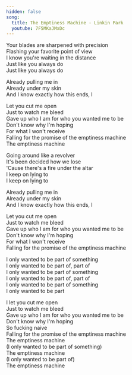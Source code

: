 ```yaml
---  
hidden: false  
song:  
  title: The Emptiness Machine - Linkin Park  
  youtube: 7F5MKaJMxDc  
---  
```

  
Your blades are sharpened with precision  
Flashing your favorite point of view  
I know you're waiting in the distance  
Just like you always do  
Just like you always do  
  
Already pulling me in  
Already under my skin  
And I know exactly how this ends, I  
  
Let you cut me open  
Just to watch me bleed  
Gave up who I am for who you wanted me to be  
Don't know why I'm hoping  
For what I won't receive  
Falling for the promise of the emptiness machine  
The emptiness machine  
  
Going around like a revolver  
It's been decided how we lose  
'Cause there's a fire under the altar  
I keep on lying to  
I keep on lying to  
  
Already pulling me in  
Already under my skin  
And I know exactly how this ends, I  
  
Let you cut me open  
Just to watch me bleed  
Gave up who I am for who you wanted me to be  
Don't know why I'm hoping  
For what I won't receive  
Falling for the promise of the emptiness machine  
  
I only wanted to be part of something  
I only wanted to be part of, part of  
I only wanted to be part of something  
I only wanted to be part of, part of  
I only wanted to be part of something  
I only wanted to be part  
  
I let you cut me open  
Just to watch me bleed  
Gave up who I am for who you wanted me to be  
Don't know why I'm hoping  
So fucking naive  
Falling for the promise of the emptiness machine  
The emptiness machine  
(I only wanted to be part of something)  
The emptiness machine  
(I only wanted to be part of)  
The emptiness machine  
